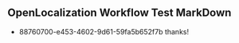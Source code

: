 ## OpenLocalization Workflow Test MarkDown
* 88760700-e453-4602-9d61-59fa5b652f7b thanks!

<!--HONumber=Aug16_HO3-->


